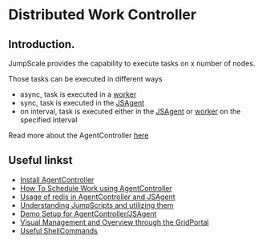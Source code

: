 Distributed Work Controller
===========================

Introduction.
-------------

JumpScale provides the capability to execute tasks on x number of nodes.

Those tasks can be executed in different ways

-   async, task is executed in a [worker](workers.md)
-   sync, task is executed in the [JSAgent](JSAgent.md)
-   on interval, task is executed either in the
    [JSAgent](JSAgent.md) or [worker](workers.md) on the
    specified interval

Read more about the AgentController [here](AgentControllerServer.md)

Useful linkst
-------------

-   [Install AgentController](AgentControllerInstall.md)
-   [How To Schedule Work using AgentController](ScheduleWork.md)
-   [Usage of redis in AgentController and JSAgent](Redis.md)
-   [Understanding JumpScripts and utilizing them](JumpScript.md)
-   [Demo Setup for AgentController/JSAgent](DemoSetupTutorial.md)
-   [Visual Management and Overview through the GridPortal](../GridPortal/Home.md)
-   [Useful ShellCommands](ShellCommands/ShellCommands.md)

